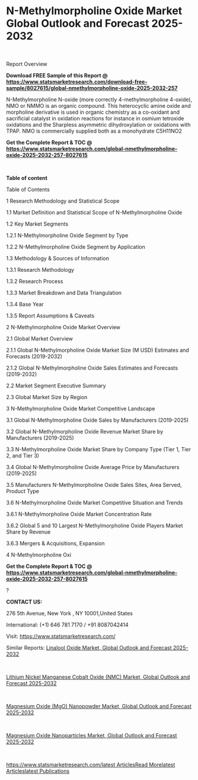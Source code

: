 <h1>N-Methylmorpholine Oxide Market Global Outlook and Forecast 2025-2032</h1><br/><p>Report Overview</p>
 
 
 
 <p><strong>Download FREE Sample of this Report @ <a href="https://www.statsmarketresearch.com/download-free-sample/8027615/global-nmethylmorpholine-oxide-2025-2032-257">https://www.statsmarketresearch.com/download-free-sample/8027615/global-nmethylmorpholine-oxide-2025-2032-257</a></strong></p>
 
 
 
 <p>N-Methylmorpholine N-oxide (more correctly 4-methylmorpholine 4-oxide), NMO or NMMO is an organic compound. This heterocyclic amine oxide and morpholine derivative is used in organic chemistry as a co-oxidant and sacrificial catalyst in oxidation reactions for instance in osmium tetroxide oxidations and the Sharpless asymmetric dihydroxylation or oxidations with TPAP. NMO is commercially supplied both as a monohydrate C5H11NO2</p>
 
 
 
 <div><b>Get the Complete Report & TOC @ <a href="https://www.statsmarketresearch.com/global-nmethylmorpholine-oxide-2025-2032-257-8027615">https://www.statsmarketresearch.com/global-nmethylmorpholine-oxide-2025-2032-257-8027615</a></b></div>
 
 
 
 <p><br />
 
 <b>Table of content</b></p>
 
 
 
 <p>Table of Contents<br />
 
 1 Research Methodology and Statistical Scope<br />
 
 1.1 Market Definition and Statistical Scope of N-Methylmorpholine Oxide<br />
 
 1.2 Key Market Segments<br />
 
 1.2.1 N-Methylmorpholine Oxide Segment by Type<br />
 
 1.2.2 N-Methylmorpholine Oxide Segment by Application<br />
 
 1.3 Methodology & Sources of Information<br />
 
 1.3.1 Research Methodology<br />
 
 1.3.2 Research Process<br />
 
 1.3.3 Market Breakdown and Data Triangulation<br />
 
 1.3.4 Base Year<br />
 
 1.3.5 Report Assumptions & Caveats<br />
 
 2 N-Methylmorpholine Oxide Market Overview<br />
 
 2.1 Global Market Overview<br />
 
 2.1.1 Global N-Methylmorpholine Oxide Market Size (M USD) Estimates and Forecasts (2019-2032)<br />
 
 2.1.2 Global N-Methylmorpholine Oxide Sales Estimates and Forecasts (2019-2032)<br />
 
 2.2 Market Segment Executive Summary<br />
 
 2.3 Global Market Size by Region<br />
 
 3 N-Methylmorpholine Oxide Market Competitive Landscape<br />
 
 3.1 Global N-Methylmorpholine Oxide Sales by Manufacturers (2019-2025)<br />
 
 3.2 Global N-Methylmorpholine Oxide Revenue Market Share by Manufacturers (2019-2025)<br />
 
 3.3 N-Methylmorpholine Oxide Market Share by Company Type (Tier 1, Tier 2, and Tier 3)<br />
 
 3.4 Global N-Methylmorpholine Oxide Average Price by Manufacturers (2019-2025)<br />
 
 3.5 Manufacturers N-Methylmorpholine Oxide Sales Sites, Area Served, Product Type<br />
 
 3.6 N-Methylmorpholine Oxide Market Competitive Situation and Trends<br />
 
 3.6.1 N-Methylmorpholine Oxide Market Concentration Rate<br />
 
 3.6.2 Global 5 and 10 Largest N-Methylmorpholine Oxide Players Market Share by Revenue<br />
 
 3.6.3 Mergers & Acquisitions, Expansion<br />
 
 4 N-Methylmorpholine Oxi</p>
 
 
 
 <div><b>Get the Complete Report & TOC @ <a href="https://www.statsmarketresearch.com/global-nmethylmorpholine-oxide-2025-2032-257-8027615">https://www.statsmarketresearch.com/global-nmethylmorpholine-oxide-2025-2032-257-8027615</a></b></div>
 
 
 
 <p>? </p>
 
 
 
 <p><b>CONTACT US:</b><br />
 
 276 5th Avenue, New York , NY 10001,United States<br />
 
 International: (+1) 646 781 7170 / +91 8087042414<br />
 
 Visit: <a href="https://www.statsmarketresearch.com/">https://www.statsmarketresearch.com/</a><br />
 
 Similar Reports: <a href="https://www.statsmarketresearch.com/global-nmethylmorpholine-oxide-2025-2032-257-8027615">Linalool Oxide Market, Global Outlook and Forecast 2025-2032</a><br />
 
 <br />
 
 <a href="https://www.statsmarketresearch.com/global-nmethylmorpholine-oxide-2025-2032-257-8027615">Lithium Nickel Manganese Cobalt Oxide (NMC) Market, Global Outlook and Forecast 2025-2032 </a><br />
 
 <br />
 
 <a href="https://www.statsmarketresearch.com/global-nmethylmorpholine-oxide-2025-2032-257-8027615">Magnesium Oxide (MgO) Nanopowder Market, Global Outlook and Forecast 2025-2032</a><br />
 
 <br />
 
 <a href="https://www.statsmarketresearch.com/global-nmethylmorpholine-oxide-2025-2032-257-8027615">Magnesium Oxide Nanoparticles Market, Global Outlook and Forecast 2025-2032</a><br />
 
 <br />
 
 <a href="https://gyeongbokgung.com">https://www.statsmarketresearch.com/</a><a href="https://hallyeomaritime.com">latest Articles</a><a href="https://jingwansa.com">Read More</a><a href="https://nguoiviet.jp/">latest Articles</a><a href="https://www.intelmarketresearch.com/">latest Publications</a></p>